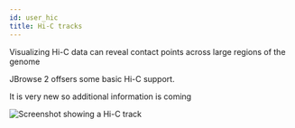 ```yaml
---
id: user_hic
title: Hi-C tracks
---
```


Visualizing Hi-C data can reveal contact points across large regions of the genome

JBrowse 2 offsers some basic Hi-C support.

It is very new so additional information is coming

<!--
image info:
window.innerWidth
1378
window.innerHeight
513
https://s3.amazonaws.com/jbrowse.org/code/jb2/alpha/master/index.html?config=test_data%2Fconfig_demo.json&session=eJztVctu2kAU_RU0q1Yixjbh5V0e5NFSioA2UqsKje2LPYk9tmYGSIL8770zJsYkRF1U6qoLFtzXOXN8Zu6WcJoC8cgYNo0ZSMky3nBt1z6xeyd2d-7aXsf17IFlO70fpElSKiLGiWc3SSjoBsQdC1VMvHb_tEnWDDaSeD-3hIU48u75Sn1yJ_c-9oVM5gl9GpdgceQMMKiecv1vxDhQcQ08S-E7jsBMtlxKUJNH4jnt027X6nR7_U7HcQY9u9Mkfj4BYZLVYAinECH3El7Acofk4DCpqFCGMnDk5Z4O3I7ddbFZwBqEBAwuaSKhSaiUkPrJAc_iFzIVNHioHe2b0x9GjjMc7U9xlrCIp8CVnOtiTMTAohiB3QFqE2R8yaKVoApZYjmP0kRg0YQlsMrLFq8SbhEl12rUH-7H1-v2ox3bfjN6e7zFHOE2fIFe5CaLiZ0BZp_Pp-1GTgOfZY0P4-svo-nHRlVUF0brUEqDygRUQZSJJx0zI3SQhjRXIGpczml6tgvi96PpKAsquivBtNZK5dJrtWTboil9zjjdSCvI0ta9L7KNBCsTUSsyJpEtjd4SQEO5wKPIB1-0rSVdmJOd2JZrtRcpzXMILcQiRZMwHsKjBkv-ITD-GCmKQhsN8QV6TcOW32W6C735YFUC-2br6AqoWgk4Un4kWRi02XhykaGzaQSHxkqSYJjOzmTK98Z6U7x316D_vrmOtL12mOR5sCv5g80OK__WazVqe8_Jlf_flQeufG3LmmzHzHYka2ZISCBQ-v3VUcYjLNZnk3G2eekgnhIrKGOlycuIflpjFsINUtdou1d4H_qK_XqrVCnjsZmBzMS8pBYzBBFBzAKakBLEWHJEfUhkHfsCn2cQet_sBmoC1R6LQBkh6vPmdbzqHr1fUV2rm_dKLmtwRN-vJKG52UFbVG3JEmQ4h0elZSxX6sEq1ZLTQLE1XL7iXZjLyhEEjXTLcevxAEyi-A3q17Nj
-->

![Screenshot showing a Hi-C track](../img/hic_track.png)
